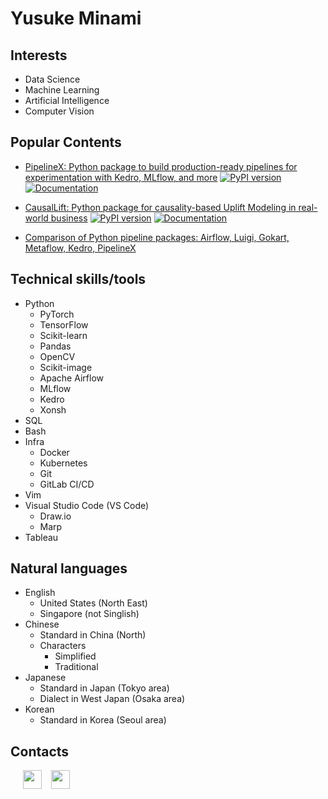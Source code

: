 # Yusuke Minami

## Interests

- Data Science
- Machine Learning
- Artificial Intelligence
- Computer Vision
## Popular Contents

- [PipelineX: Python package to build production-ready pipelines for experimentation with Kedro, MLflow, and more](https://github.com/Minyus/pipelinex)
[![PyPI version](https://badge.fury.io/py/pipelinex.svg)](https://badge.fury.io/py/pipelinex)
[![Documentation](https://readthedocs.org/projects/pipelinex/badge/?version=latest)](https://pipelinex.readthedocs.io/)

- [CausalLift: Python package for causality-based Uplift Modeling in real-world business](https://github.com/Minyus/causallift)
[![PyPI version](https://badge.fury.io/py/causallift.svg)](
https://badge.fury.io/py/causallift
)
[![Documentation](https://readthedocs.org/projects/causallift/badge/?version=latest)](https://causallift.readthedocs.io/)

- [Comparison of Python pipeline packages: Airflow, Luigi, Gokart, Metaflow, Kedro, PipelineX](https://github.com/Minyus/Python_Packages_for_Pipeline_Workflow)


## Technical skills/tools 
- Python
    - PyTorch
    - TensorFlow
    - Scikit-learn
    - Pandas
    - OpenCV
    - Scikit-image
    - Apache Airflow
    - MLflow
    - Kedro
    - Xonsh
- SQL
- Bash
- Infra
    - Docker
    - Kubernetes
    - Git
    - GitLab CI/CD
- Vim 
- Visual Studio Code (VS Code)
    - Draw.io
    - Marp
- Tableau

## Natural languages

- English
    - United States (North East)
    - Singapore (not Singlish)
- Chinese
    - Standard in China (North)
    - Characters
        - Simplified
        - Traditional
- Japanese
    - Standard in Japan (Tokyo area)
    - Dialect in West Japan (Osaka area)
- Korean
    - Standard in Korea (Seoul area)

## Contacts

&nbsp;&nbsp;&nbsp;&nbsp;
<a href="https://www.linkedin.com/in/yusukeminami/"><img height="30" src="https://media-exp1.licdn.com/dms/image/C4D0BAQGyOWvr4W0Pow/company-logo_200_200/0/1590003577120?e=1623283200&v=beta&t=mIJx0uX-hpj4GBcjXh2UIGsQcpyUQSvNh7b5eNuKXe8"></a> &nbsp;&nbsp;
<a href="https://twitter.com/Minyus86"><img height="30" src="https://abs.twimg.com/responsive-web/client-web/icon-ios.b1fc7275.png"></a>
